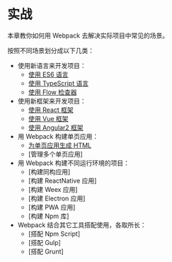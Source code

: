 # 实战
本章教你如何用 Webpack 去解决实际项目中常见的场景。

按照不同场景划分成以下几类：

- 使用新语言来开发项目：
  - [使用 ES6 语言](使用ES6语言.md)
  - [使用 TypeScript 语言](使用TypeScript语言.md)
  - [使用 Flow 检查器](使用Flow检查器.md)
- 使用新框架来开发项目：
  - [使用 React 框架](使用React框架.md)
  - [使用 Vue 框架](使用Vue框架.md)
  - [使用 Angular2 框架](使用Angular2框架.md)
- 用 Webpack 构建单页应用：
  - [为单页应用生成 HTML](为单页应用生成HTML.md)
  - [管理多个单页应用]
- 用 Webpack 构建不同运行环境的项目：
  - [构建同构应用]
  - [构建 ReactNative 应用]
  - [构建 Weex 应用]
  - [构建 Electron 应用]
  - [构建 PWA 应用]
  - [构建 Npm 库]
- Webpack 结合其它工具搭配使用，各取所长：
  - [搭配 Npm Script]
  - [搭配 Gulp]
  - [搭配 Grunt]
